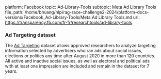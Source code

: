 platform: Facebook
topic: Ad-Library-Tools
subtopic: Meta Ad Library Tools
file_path: /home/bhuang/nlp/rag-race-challenge2-2024/platform-docs-versions/Facebook_Ad-Library-Tools/Meta Ad Library Tools.md
url: https://transparency.fb.com/fr-fr/researchtools/ad-library-tools

### Ad Targeting dataset

The [Ad Targeting](https://developers.facebook.com/docs/fort-ads-targeting-dataset) dataset allows approved researchers to analyze targeting information selected by advertisers who ran ads about social issues, elections or politics any time after August 2020 in more than 120 countries. All active and inactive social issues, as well as electoral and political ads with at least one impression are included and remain in the dataset for 7 years.